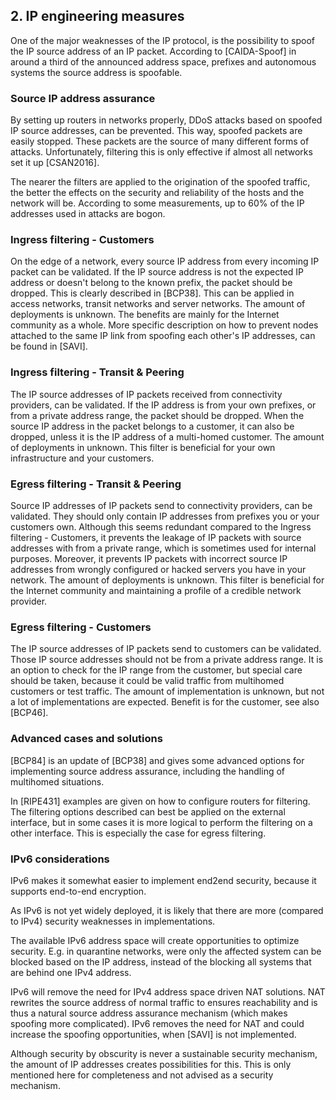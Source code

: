 ## 2. IP engineering measures

One of the major weaknesses of the IP protocol, is the possibility to spoof the IP source address of an IP packet. 
According to [CAIDA-Spoof] in around a third of the announced address space, prefixes and autonomous systems the source address is spoofable.

### Source IP address assurance

By setting up routers in networks properly, DDoS attacks based on spoofed IP source addresses, can be prevented. 
This way, spoofed packets are easily stopped. 
These packets are the source of many different forms of attacks. 
Unfortunately, filtering this is only effective if almost all networks set it up [CSAN2016].

The nearer the filters are applied to the origination of the spoofed traffic, the better the effects on the security and reliability of the hosts and the network will be. 
According to some measurements, up to 60% of the IP addresses used in attacks are bogon.

### Ingress filtering - Customers

On the edge of a network, every source IP address from every incoming IP packet can be validated. 
If the IP source address is not the expected IP address or doesn't belong to the known prefix, the packet should be dropped. 
This is clearly described in [BCP38]. 
This can be applied in access networks, transit networks and server networks. 
The amount of deployments is unknown. 
The benefits are mainly for the Internet community as a whole. 
More specific description on how to prevent nodes attached to the same IP link from spoofing each other's IP addresses, can be found in [SAVI].

### Ingress filtering - Transit & Peering

The IP source addresses of IP packets received from connectivity providers, can be validated. 
If the IP address is from your own prefixes, or from a private address range, the packet should be dropped. 
When the source IP address in the packet belongs to a customer, it can also be dropped, unless it is the IP address of a multi-homed customer. 
The amount of deployments in unknown. 
This filter is beneficial for your own infrastructure and your customers.

### Egress filtering - Transit & Peering

Source IP addresses of IP packets send to connectivity providers, can be validated. 
They should only contain IP addresses from prefixes you or your customers own. 
Although this seems redundant compared to the Ingress filtering - Customers, it prevents the leakage of IP packets with source addresses with from a private range, which is sometimes used for internal purposes. 
Moreover, it prevents IP packets with incorrect source IP addresses from wrongly configured or hacked servers you have in your network.
The amount of deployments is unknown. 
This filter is beneficial for the Internet community and maintaining a profile of a credible network provider.

### Egress filtering - Customers

The IP source addresses of IP packets send to customers can be validated. 
Those IP source addresses should not be from a private address range. 
It is an option to check for the IP range from the customer, but special care should be taken, because it could be valid traffic from multihomed customers or test traffic. 
The amount of implementation is unknown, but not a lot of implementations are expected. 
Benefit is for the customer, see also [BCP46].

### Advanced cases and solutions

[BCP84] is an update of [BCP38] and gives some advanced options for implementing source address assurance, including the handling of multihomed situations.

In [RIPE431] examples are given on how to configure routers for filtering.
The filtering options described can best be applied on the external interface, but in some cases it is more logical to perform the filtering on a other interface. 
This is especially the case for egress filtering.

### IPv6 considerations

IPv6 makes it somewhat easier to implement end2end security, because it supports end-to-end encryption.

As IPv6 is not yet widely deployed, it is likely that there are more (compared to IPv4) security weaknesses in implementations.

The available IPv6 address space will create opportunities to optimize security. 
E.g. in quarantine networks, were only the affected system can be blocked based on the IP address, instead of the blocking all systems that are behind one IPv4 address.

IPv6 will remove the need for IPv4 address space driven NAT solutions. 
NAT rewrites the source address of normal traffic to ensures reachability and is thus a natural source address assurance mechanism (which makes spoofing more complicated). 
IPv6 removes the need for NAT and could increase the spoofing opportunities, when [SAVI] is not implemented.

Although security by obscurity is never a sustainable security mechanism, the amount of IP addresses creates possibilities for this.
This is only mentioned here for completeness and not advised as a security mechanism.
